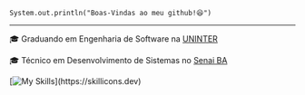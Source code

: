 <code>System.out.println("Boas-Vindas ao meu github!😆")</code>
<hr>
<p>🎓 Graduando em Engenharia de Software na <a href="https://www.uninter.com/graduacao/a-distancia/?gad_source=1&gbraid=0AAAAAC8RN6LbyWKyDTftfS7kr8Mm3CW4Y&gclid=Cj0KCQjwiLLABhCEARIsAJYS6umuf2xUYbrQ--fJWvWG6-IZpWnsPFPk0fqtvV8Z33NHcEpH7w8ImrUaAr_bEALw_wcB&gclsrc=aw.ds" target="_blank">UNINTER</a></p>
<p>🎓 Técnico em Desenvolvimento de Sistemas no <a href="https://www.senaibahia.com.br/" target="blank_">Senai BA</a></p>


[![My Skills](https://skillicons.dev/icons?i=java,cs,css,html,js,py,react,nodejs,mysql,postgres,)](https://skillicons.dev)
